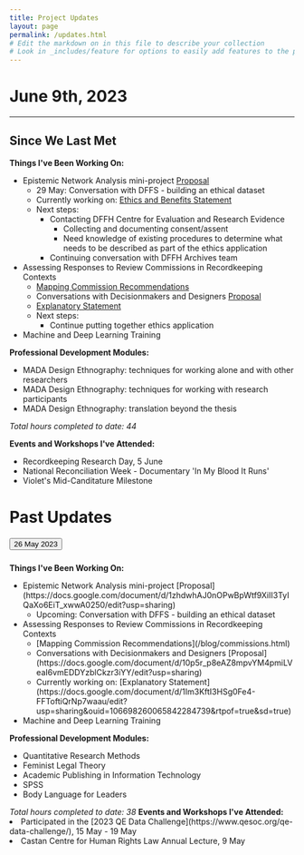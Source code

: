 ```yaml
---
title: Project Updates
layout: page
permalink: /updates.html
# Edit the markdown on in this file to describe your collection
# Look in _includes/feature for options to easily add features to the page
---
```

# June 9th, 2023
<hr/>

## Since We Last Met

__Things I've Been Working On:__
* Epistemic Network Analysis mini-project [Proposal](https://docs.google.com/document/d/1zhdwhAJ0nOPwBpWtf9XiII3TyIQaXo6EiT_xwwA0250/edit?usp=sharing)
    * 29 May: Conversation with DFFS - building an ethical dataset
    * Currently working on: [Ethics and Benefits Statement](https://docs.google.com/document/d/1kg5G7uEbIrpSoNbrGX3hnBna18w83SNAIZLEDjNkcLo/edit?usp=sharing)
    * Next steps:
        * Contacting DFFH Centre for Evaluation and Research Evidence
            - Collecting and documenting consent/assent
            - Need knowledge of existing procedures to determine what needs to be described as part of the ethics application
        * Continuing conversation with DFFH Archives team
* Assessing Responses to Review Commissions in Recordkeeping Contexts
    * [Mapping Commission Recommendations](/blog/commissions.html)
    * Conversations with Decisionmakers and Designers [Proposal](https://docs.google.com/document/d/10p5r_p8eAZ8mpvYM4pmiLVeaI6vmEDDYzblCkzr3iYY/edit?usp=sharing)
    * [Explanatory Statement](https://docs.google.com/document/d/1Im3KftI3HSg0Fe4-FFToftiQrNp7waau/edit?usp=sharing&ouid=106698260065842284739&rtpof=true&sd=true)
    * Next steps:
        * Continue putting together ethics application
* Machine and Deep Learning Training

__Professional Development Modules:__
* MADA Design Ethnography: techniques for working alone and with other researchers
* MADA Design Ethnography: techniques for working with research participants
* MADA Design Ethnography: translation beyond the thesis

_Total hours completed to date: 44_

__Events and Workshops I've Attended:__
* Recordkeeping Research Day, 5 June
* National Reconciliation Week - Documentary 'In My Blood It Runs'
* Violet's Mid-Canditature Milestone

# Past Updates

<div id="accordion">
  <div class="card">
    <div class="card-header" id="headingOne">
      <h5 class="mb-0">
        <button class="btn btn-link" data-toggle="collapse" data-target="#collapseOne" aria-expanded="true" aria-controls="collapseOne">
          26 May 2023
        </button>
      </h5>
    </div>
    <div id="collapseOne" class="collapse" aria-labelledby="headingOne" data-parent="#accordion">
      <div class="card-body">
            <b>Things I've Been Working On:</b>
            <ul>
                <li> Epistemic Network Analysis mini-project [Proposal](https://docs.google.com/document/d/1zhdwhAJ0nOPwBpWtf9XiII3TyIQaXo6EiT_xwwA0250/edit?usp=sharing)
                        <ul>
                            <li>Upcoming: Conversation with DFFS - building an ethical dataset</li>
                        </ul>
                    </li>
                    <li>Assessing Responses to Review Commissions in Recordkeeping Contexts
                        <ul>
                            <li>[Mapping Commission Recommendations](/blog/commissions.html)</li>
                            <li>Conversations with Decisionmakers and Designers [Proposal](https://docs.google.com/document/d/10p5r_p8eAZ8mpvYM4pmiLVeaI6vmEDDYzblCkzr3iYY/edit?usp=sharing)</li>
                            <li>Currently working on: [Explanatory Statement](https://docs.google.com/document/d/1Im3KftI3HSg0Fe4-FFToftiQrNp7waau/edit?usp=sharing&ouid=106698260065842284739&rtpof=true&sd=true)</li>
                        </ul>
                    </li>
                    <li> Machine and Deep Learning Training</li>
            </ul>
            <b>Professional Development Modules:</b>
            <ul>
                    <li> Quantitative Research Methods</li>
                    <li> Feminist Legal Theory</li>
                    <li> Academic Publishing in Information Technology</li>
                    <li> SPSS</li>
                    <li> Body Language for Leaders</li>
            </ul>
                    <i>Total hours completed to date: 38</i>
            <b> Events and Workshops I've Attended:</b>
                    <li> Participated in the [2023 QE Data Challenge](https://www.qesoc.org/qe-data-challenge/), 15 May - 19 May</li>
                    <li> Castan Centre for Human Rights Law Annual Lecture, 9 May</li>
            </ul>
        </div>
    </div>
</div>
